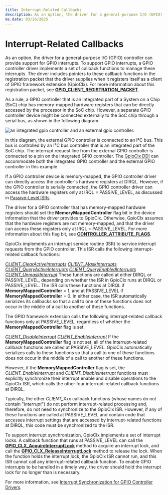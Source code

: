 ```yaml
---
title: Interrupt-Related Callbacks
description: As an option, the driver for a general-purpose I/O (GPIO) controller can provide support for GPIO interrupts.
ms.date: 03/26/2025
---
```


# Interrupt-Related Callbacks


As an option, the driver for a general-purpose I/O (GPIO) controller can provide support for GPIO interrupts. To support GPIO interrupts, a GPIO controller driver implements a set of callback functions to manage these interrupts. The driver includes pointers to these callback functions in the registration packet that the driver supplies when it registers itself as a client of GPIO framework extension (GpioClx). For more information about this registration packet, see [**GPIO\_CLIENT\_REGISTRATION\_PACKET**](/windows-hardware/drivers/ddi/gpioclx/ns-gpioclx-_gpio_client_registration_packet).

As a rule, a GPIO controller that is an integrated part of a System on a Chip (SoC) chip has memory-mapped hardware registers that can be directly accessed by the processor in the SoC chip. However, a separate GPIO controller device might be connected externally to the SoC chip through a serial bus, as shown in the following diagram.

![an integrated gpio controller and an external gpio controller.](images/gpioconnects.png)

In this diagram, the external GPIO controller is connected to an I²C bus. This bus is controlled by an I²C bus controller that is an integrated part of the SoC chip. The interrupt request line from the external GPIO controller is connected to a pin on the integrated GPIO controller. The [GpioClx DDI](./gpioclx-ddi.md) can accommodate both the integrated GPIO controller and the external GPIO controller in this example.

If a GPIO controller device is memory-mapped, the GPIO controller driver can directly access the controller's hardware registers at DIRQL. However, if the GPIO controller is serially connected, the GPIO controller driver can access the hardware registers only at IRQL = PASSIVE\_LEVEL, as discussed in [Passive-Level ISRs](./passive-level-isrs.md).

The driver for a GPIO controller that has memory-mapped hardware registers should set the **MemoryMappedController** flag bit in the device information that the driver provides to GpioClx. Otherwise, GpioClx assumes that the hardware registers are not memory-mapped, and that the driver can access these registers only at IRQL = PASSIVE\_LEVEL. For more information about this flag bit, see [**CONTROLLER\_ATTRIBUTE\_FLAGS**](/windows-hardware/drivers/ddi/gpioclx/ns-gpioclx-_controller_attribute_flags).

GpioClx implements an interrupt service routine (ISR) to service interrupt requests from the GPIO controller. This ISR calls the following interrupt-related callback functions:

[*CLIENT\_ClearActiveInterrupts*](/windows-hardware/drivers/ddi/gpioclx/nc-gpioclx-gpio_client_clear_active_interrupts)
[*CLIENT\_MaskInterrupts*](/windows-hardware/drivers/ddi/gpioclx/nc-gpioclx-gpio_client_mask_interrupts)
[*CLIENT\_QueryActiveInterrupts*](/windows-hardware/drivers/ddi/gpioclx/nc-gpioclx-gpio_client_query_active_interrupts)
[*CLIENT\_QueryEnabledInterrupts*](/windows-hardware/drivers/ddi/gpioclx/nc-gpioclx-gpio_client_query_enabled_interrupts)
[*CLIENT\_UnmaskInterrupt*](/windows-hardware/drivers/ddi/gpioclx/nc-gpioclx-gpio_client_unmask_interrupt)
These functions are called at either DIRQL or PASSIVE\_LEVEL, depending on whether the ISR in GpioClx runs at DIRQL or PASSIVE\_LEVEL. The ISR calls these functions at DIRQL if **MemoryMappedController** = 1, and at PASSIVE\_LEVEL if **MemoryMappedController** = 0. In either case, the ISR automatically serializes its callbacks so that a call to one of these functions does not occur in the middle of a call to another of these functions.

The GPIO framework extension calls the following interrupt-related callback functions only at PASSIVE\_LEVEL, regardless of whether the **MemoryMappedController** flag is set:

[*CLIENT\_DisableInterrupt*](/windows-hardware/drivers/ddi/gpioclx/nc-gpioclx-gpio_client_disable_interrupt)
[*CLIENT\_EnableInterrupt*](/windows-hardware/drivers/ddi/gpioclx/nc-gpioclx-gpio_client_enable_interrupt)
If the **MemoryMappedController** flag is not set, all of the interrupt-related callback functions are called at PASSIVE\_LEVEL. GpioClx automatically serializes calls to these functions so that a call to one of these functions does not occur in the middle of a call to another of these functions.

However, if the **MemoryMappedController** flag is set, the *CLIENT\_EnableInterrupt* and *CLIENT\_DisableInterrupt* functions must explicitly synchronize their interrupt enable and disable operations to the GpioClx ISR, which calls the other four interrupt-related callback functions at DIRQL.

Typically, the other <em>CLIENT\_</em>Xxx callback functions (whose names do not contain "*Interrupt*") do not perform interrupt-related processing and, therefore, do not need to synchronize to the GpioClx ISR. However, if any of these functions are called at PASSIVE\_LEVEL and contain code that accesses interrupt settings that are accessed by interrupt-related functions at DIRQL, this code must be synchronized to the ISR.

To support interrupt synchronization, GpioClx implements a set of interrupt locks. A callback function that runs at PASSIVE\_LEVEL can call the [**GPIO\_CLX\_AcquireInterruptLock**](/windows-hardware/drivers/ddi/gpioclx/nf-gpioclx-gpio_clx_acquireinterruptlock) method to acquire an interrupt lock, and call the [**GPIO\_CLX\_ReleaseInterruptLock**](/windows-hardware/drivers/ddi/gpioclx/nf-gpioclx-gpio_clx_releaseinterruptlock) method to release the lock. When the function holds the interrupt lock, the GpioClx ISR cannot run, and this ISR cannot call any interrupt-related callback function. To enable GPIO interrupts to be handled in a timely way, the driver should hold the interrupt lock for no longer than is necessary.

For more information, see [Interrupt Synchronization for GPIO Controller Drivers](./interrupt-synchronization-for-gpio-controller-drivers.md).

 

